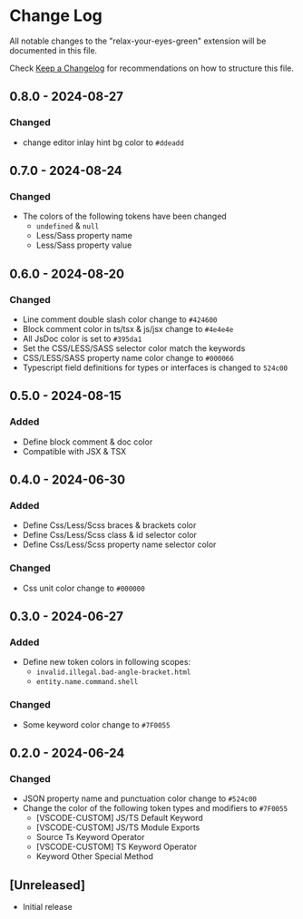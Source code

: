 # Change Log

All notable changes to the "relax-your-eyes-green" extension will be documented in this file.

Check [Keep a Changelog](http://keepachangelog.com/) for recommendations on how to structure this file.

## 0.8.0 - 2024-08-27

### Changed

- change editor inlay hint bg color to `#ddeadd`

## 0.7.0 - 2024-08-24

### Changed

- The colors of the following tokens have been changed
  - `undefined` & `null`
  - Less/Sass property name
  - Less/Sass property value

## 0.6.0 - 2024-08-20

### Changed

- Line comment double slash color change to `#424600`
- Block comment color in ts/tsx & js/jsx change to `#4e4e4e`
- All JsDoc color is set to `#395da1`
- Set the CSS/LESS/SASS selector color match the keywords
- CSS/LESS/SASS property name color change to `#000066`
- Typescript field definitions for types or interfaces is changed to `524c00`

## 0.5.0 - 2024-08-15

### Added

- Define block comment & doc color
- Compatible with JSX & TSX

## 0.4.0 - 2024-06-30

### Added

- Define Css/Less/Scss braces & brackets color
- Define Css/Less/Scss class & id selector color
- Define Css/Less/Scss property name selector color

### Changed

- Css unit color change to `#000000`

## 0.3.0 - 2024-06-27

### Added

- Define new token colors in following scopes:
  - `invalid.illegal.bad-angle-bracket.html`
  - `entity.name.command.shell`

### Changed

- Some keyword color change to `#7F0055`

## 0.2.0 - 2024-06-24

### Changed

- JSON property name and punctuation color change to `#524c00`
- Change the color of the following token types and modifiers to `#7F0055`
  - [VSCODE-CUSTOM] JS/TS Default Keyword
  - [VSCODE-CUSTOM] JS/TS Module Exports
  - Source Ts Keyword Operator
  - [VSCODE-CUSTOM] TS Keyword Operator
  - Keyword Other Special Method

## [Unreleased]

- Initial release
